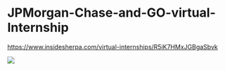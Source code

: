 # JPMorgan-Chase-and-GO-virtual-Internship
https://www.insidesherpa.com/virtual-internships/R5iK7HMxJGBgaSbvk

![](https://github.com/VikasRathore162/JPMorgan-Chase-and-GO-virtual-Internship/blob/master/Screenshot%20(9).png)
